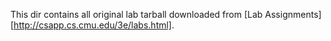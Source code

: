 This dir contains all original lab tarball downloaded from [Lab Assignments][http://csapp.cs.cmu.edu/3e/labs.html].
